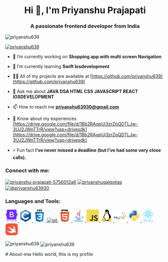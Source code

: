 <h1 align="center">Hi 👋, I'm Priyanshu Prajapati</h1>
<h3 align="center">A passionate frontend developer from India</h3>

<p align="left"> <img src="https://komarev.com/ghpvc/?username=priyanshu639&label=Profile%20views&color=0e75b6&style=flat" alt="priyanshu639" /> </p>

<p align="left"> <a href="https://github.com/ryo-ma/github-profile-trophy"><img src="https://github-profile-trophy.vercel.app/?username=priyanshu639" alt="priyanshu639" /></a> </p>

- 🔭 I’m currently working on **Shopping app with multi screen Navigation**

- 🌱 I’m currently learning **Swift Iosdevelopment**

- 👨‍💻 All of my projects are available at [https://github.com/priyanshu639](https://github.com/priyanshu639)

- 💬 Ask me about **JAVA DSA HTML CSS JAVASCRIPT REACT IOSDEVELOPMENT**

- 📫 How to reach me **priyanshu63930@gmail.com**

- 📄 Know about my experiences [https://drive.google.com/file/d/1Bb2RAqpUi3zrZpQDTLJw-3UJ2JWnTTrR/view?usp=drivesdk](https://drive.google.com/file/d/1Bb2RAqpUi3zrZpQDTLJw-3UJ2JWnTTrR/view?usp=drivesdk)

- ⚡ Fun fact **I’ve never missed a deadline (but I’ve had some very close calls).**

<h3 align="left">Connect with me:</h3>
<p align="left">
<a href="https://linkedin.com/in/priyanshu-prajapati-5756012a6" target="blank"><img align="center" src="https://raw.githubusercontent.com/rahuldkjain/github-profile-readme-generator/master/src/images/icons/Social/linked-in-alt.svg" alt="priyanshu-prajapati-5756012a6" height="30" width="40" /></a>
<a href="https://www.leetcode.com/priyanshugalgotias" target="blank"><img align="center" src="https://raw.githubusercontent.com/rahuldkjain/github-profile-readme-generator/master/src/images/icons/Social/leet-code.svg" alt="priyanshugalgotias" height="30" width="40" /></a>
<a href="https://auth.geeksforgeeks.org/user/@priyanshu63930" target="blank"><img align="center" src="https://raw.githubusercontent.com/rahuldkjain/github-profile-readme-generator/master/src/images/icons/Social/geeks-for-geeks.svg" alt="@priyanshu63930" height="30" width="40" /></a>
</p>

<h3 align="left">Languages and Tools:</h3>
<p align="left"> <a href="https://getbootstrap.com" target="_blank" rel="noreferrer"> <img src="https://raw.githubusercontent.com/devicons/devicon/master/icons/bootstrap/bootstrap-plain-wordmark.svg" alt="bootstrap" width="40" height="40"/> </a> <a href="https://www.cprogramming.com/" target="_blank" rel="noreferrer"> <img src="https://raw.githubusercontent.com/devicons/devicon/master/icons/c/c-original.svg" alt="c" width="40" height="40"/> </a> <a href="https://www.w3schools.com/css/" target="_blank" rel="noreferrer"> <img src="https://raw.githubusercontent.com/devicons/devicon/master/icons/css3/css3-original-wordmark.svg" alt="css3" width="40" height="40"/> </a> <a href="https://git-scm.com/" target="_blank" rel="noreferrer"> <img src="https://www.vectorlogo.zone/logos/git-scm/git-scm-icon.svg" alt="git" width="40" height="40"/> </a> <a href="https://www.w3.org/html/" target="_blank" rel="noreferrer"> <img src="https://raw.githubusercontent.com/devicons/devicon/master/icons/html5/html5-original-wordmark.svg" alt="html5" width="40" height="40"/> </a> <a href="https://www.java.com" target="_blank" rel="noreferrer"> <img src="https://raw.githubusercontent.com/devicons/devicon/master/icons/java/java-original.svg" alt="java" width="40" height="40"/> </a> <a href="https://developer.mozilla.org/en-US/docs/Web/JavaScript" target="_blank" rel="noreferrer"> <img src="https://raw.githubusercontent.com/devicons/devicon/master/icons/javascript/javascript-original.svg" alt="javascript" width="40" height="40"/> </a> <a href="https://www.linux.org/" target="_blank" rel="noreferrer"> <img src="https://raw.githubusercontent.com/devicons/devicon/master/icons/linux/linux-original.svg" alt="linux" width="40" height="40"/> </a> <a href="https://www.mysql.com/" target="_blank" rel="noreferrer"> <img src="https://raw.githubusercontent.com/devicons/devicon/master/icons/mysql/mysql-original-wordmark.svg" alt="mysql" width="40" height="40"/> </a> <a href="https://www.python.org" target="_blank" rel="noreferrer"> <img src="https://raw.githubusercontent.com/devicons/devicon/master/icons/python/python-original.svg" alt="python" width="40" height="40"/> </a> <a href="https://reactjs.org/" target="_blank" rel="noreferrer"> <img src="https://raw.githubusercontent.com/devicons/devicon/master/icons/react/react-original-wordmark.svg" alt="react" width="40" height="40"/> </a> <a href="https://developer.apple.com/swift/" target="_blank" rel="noreferrer"> <img src="https://raw.githubusercontent.com/devicons/devicon/master/icons/swift/swift-original.svg" alt="swift" width="40" height="40"/> </a> </p>

<p><img align="left" src="https://github-readme-stats.vercel.app/api/top-langs?username=priyanshu639&show_icons=true&locale=en&layout=compact" alt="priyanshu639" /></p>

<p>&nbsp;<img align="center" src="https://github-readme-stats.vercel.app/api?username=priyanshu639&show_icons=true&locale=en" alt="priyanshu639" /></p>
# About-mw
Hello world, this is my profile
